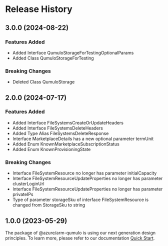 # Release History
    
## 3.0.0 (2024-08-22)
    
### Features Added

  - Added Interface QumuloStorageForTestingOptionalParams
  - Added Class QumuloStorageForTesting

### Breaking Changes

  - Deleted Class QumuloStorage
    
    
## 2.0.0 (2024-07-17)
    
### Features Added

  - Added Interface FileSystemsCreateOrUpdateHeaders
  - Added Interface FileSystemsDeleteHeaders
  - Added Type Alias FileSystemsDeleteResponse
  - Interface MarketplaceDetails has a new optional parameter termUnit
  - Added Enum KnownMarketplaceSubscriptionStatus
  - Added Enum KnownProvisioningState

### Breaking Changes

  - Interface FileSystemResource no longer has parameter initialCapacity
  - Interface FileSystemResourceUpdateProperties no longer has parameter clusterLoginUrl
  - Interface FileSystemResourceUpdateProperties no longer has parameter privateIPs
  - Type of parameter storageSku of interface FileSystemResource is changed from StorageSku to string
    
    
## 1.0.0 (2023-05-29)

The package of @azure/arm-qumulo is using our next generation design principles. To learn more, please refer to our documentation [Quick Start](https://aka.ms/azsdk/js/mgmt/quickstart).
